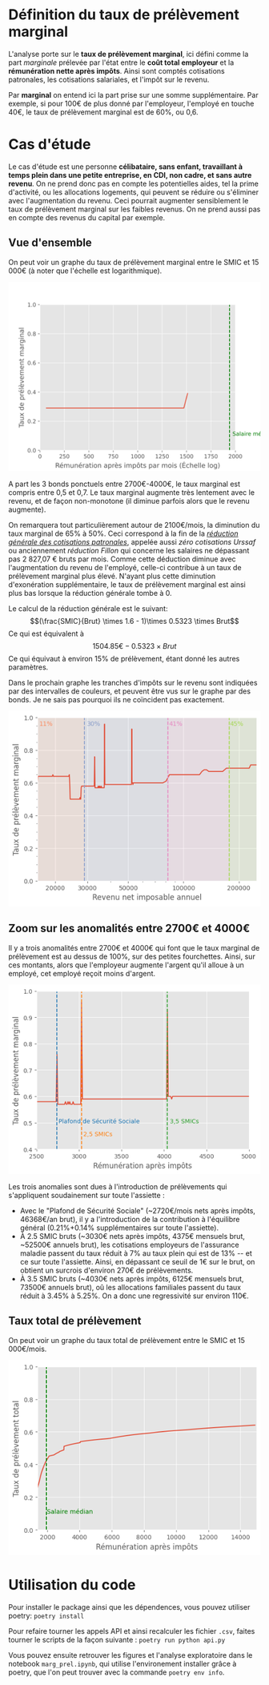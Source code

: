 # Définition du taux de prélèvement marginal

L'analyse porte sur le **taux de prélèvement marginal**, ici défini comme la part _marginale_ prélevée par l'état entre le **coût total employeur** et la **rémunération nette après impôts**. Ainsi sont comptés cotisations patronales, les cotisations salariales, et l'impôt sur le revenu.

Par **marginal** on entend ici la part prise sur une somme supplémentaire. Par exemple, si pour 100€ de plus donné par l'employeur, l'employé en touche 40€, le taux de prélèvement marginal est de 60%, ou 0,6.

# Cas d'étude

Le cas d'étude est une personne **célibataire, sans enfant, travaillant à temps plein dans une petite entreprise, en CDI, non cadre, et sans autre revenu**. On ne prend donc pas en compte les potentielles aides, tel la prime d'activité, ou les allocations logements, qui peuvent se réduire ou s'éliminer avec l'augmentation du revenu. Ceci pourrait augmenter sensiblement le taux de prélèvement marginal sur les faibles revenus.
On ne prend aussi pas en compte des revenus du capital par exemple.

## Vue d'ensemble

On peut voir un graphe du taux de prélèvement marginal entre le SMIC et 15 000€ (à noter que l'échelle est logarithmique).

![Vue d'ensemble du taux de prélèvement marginal entre le SMIC et 1500€/mois, échelle logarithmique](Images/TauxMarginal.png)

A part les 3 bonds ponctuels entre 2700€-4000€, le taux marginal est compris entre 0,5 et 0,7. Le taux marginal augmente très lentement avec le revenu, et de façon non-monotone (il diminue parfois alors que le revenu augmente).

On remarquera tout particulièrement autour de 2100€/mois, la diminution du taux marginal de 65% à 50%. Ceci correspond à la fin de la [*réduction générale des cotisations patronales*](https://entreprendre.service-public.fr/vosdroits/F24542), appelée aussi *zéro cotisations Urssaf* ou anciennement *réduction Fillon* qui concerne les salaires ne dépassant pas 2 827,07 € bruts par mois. Comme cette déduction diminue avec l'augmentation du revenu de l'employé, celle-ci contribue à un taux de prélèvement marginal plus élevé. N'ayant plus cette diminution d'exonération supplémentaire, le taux de prélèvement marginal est ainsi plus bas lorsque la réduction générale tombe à 0.


Le calcul de la réduction générale est le suivant:
$$(\frac{SMIC}{Brut} \times 1.6 - 1)\times 0.5323 \times Brut$$
Ce qui est équivalent à
$$1504.85€ - 0.5323 \times Brut $$
Ce qui équivaut à environ 15% de prélèvement, étant donné les autres paramètres.

Dans le prochain graphe les tranches d'impôts sur le revenu sont indiquées par des intervalles de couleurs, et peuvent être vus sur le graphe par des bonds. Je ne sais pas pourquoi ils ne coïncident pas exactement.

![Vue d'ensemble du taux de prélèvement marginal entre le SMIC et 1500€/mois, échelle logarithmique](Images/ImpotsRevenu.png)

## Zoom sur les anomalités entre 2700€ et 4000€

Il y a trois anomalités entre 2700€ et 4000€ qui font que le taux marginal de prélèvement est au dessus de 100%, sur des petites fourchettes. Ainsi, sur ces montants, alors que l'employeur augmente l'argent qu'il alloue à un employé, cet employé reçoit moins d'argent.

![Zoom sur les anomalités entre 2700€ et 4000€](Images/ZoomRegression.png)

Les trois anomalies sont dues à l'introduction de prélèvements qui s'appliquent soudainement sur toute l'assiette :

- Avec le "Plafond de Sécurité Sociale" (~2720€/mois nets après impôts, 46368€/an brut), il y a l'introduction de la contribution à l'équilibre général (0.21%+0.14% supplémentaires sur toute l'assiette).
- À 2.5 SMIC bruts (~3030€ nets après impôts, 4375€ mensuels brut, ~52500€ annuels brut), les cotisations employeurs de l'assurance maladie passent du taux réduit à 7% au taux plein qui est de 13% -- et ce sur toute l'assiette. Ainsi, en dépassant ce seuil de 1€ sur le brut, on obtient un surcrois d'environ 270€ de prélèvements.
- À 3.5 SMIC bruts (~4030€ nets après impôts, 6125€ mensuels brut, 73500€ annuels brut), oû les allocations familiales passent du taux réduit à 3.45% à 5.25%. On a donc une regressivité sur environ 110€.

## Taux total de prélèvement

On peut voir un graphe du taux total de prélèvement entre le SMIC et 15 000€/mois.

![Taux total](Images/TauxTotal.png)


# Utilisation du code

Pour installer le package ainsi que les dépendences, vous pouvez utiliser poetry:
```poetry install```

Pour refaire tourner les appels API et ainsi recalculer les fichier `.csv`, faites tourner le scripts de la façon suivante :
```poetry run python api.py```

Vous pouvez ensuite retrouver les figures et l'analyse exploratoire dans le notebook `marg_prel.ipynb`, qui utilise l'environement installer grâce à poetry, que l'on peut trouver avec la commande `poetry env info`.

